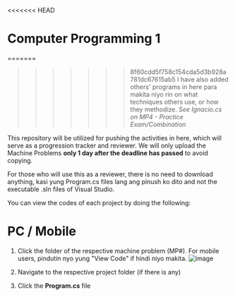 <<<<<<< HEAD
# Computer Programming 1
=======
>>>>>>> 8f60cdd5f758c154cda5d3b928a781dc67615ab5
I have also added others' programs in here para makita niyo rin on what techniques others use, or how they methodize. *See Ignacio.cs on MP4 - Practice Exam/Combination*

This repository will be utilized for pushing the activities in here, which will serve as a progression tracker and reviewer. 
We will only upload the Machine Problems **__only 1 day after the deadline has passed__** to avoid copying.

For those who will use this as a reviewer, there is no need to download anything, kasi yung Program.cs files lang ang pinush ko dito and not the executable .sln files of Visual Studio.

You can view the codes of each project by doing the following:

# PC / Mobile
1. Click the folder of the respective machine problem (MP#). For mobile users, pindutin nyo yung "View Code" if hindi niyo makita.
![image](https://github.com/ardnyx/comp-prog-review/assets/86859621/22cb8f41-0fa8-4a2b-9c40-8bc31d4c2381)

2. Navigate to the respective project folder (if there is any)
3. Click the **Program.cs** file




